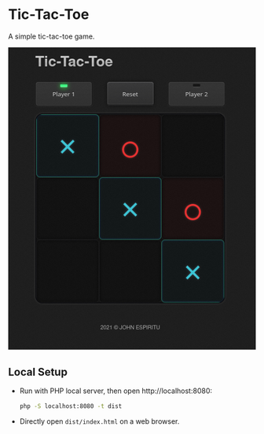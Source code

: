 # Tic-Tac-Toe

A simple tic-tac-toe game.

<p align="center">
  <img src="screenshot.png" alt="screenshot"/>
</p>

## Local Setup

- Run with PHP local server, then open http://localhost:8080:
    ```sh
    php -S localhost:8080 -t dist
    ```
- Directly open `dist/index.html` on a web browser.
